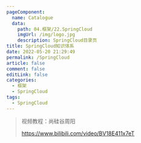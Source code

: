 ```yaml
---
pageComponent: 
  name: Catalogue
  data: 
    path: 04.框架/22.SpringCloud
    imgUrl: /img/logo.jpg
    description: SpringCloud目录页
title: SpringCloud知识体系
date: 2022-05-20 21:29:49
permalink: /SpringCloud
article: false
comment: false
editLink: false
categories:
  - 框架
  - SpringCloud
tags:
  - SpringCloud
---
```


> 视频教程：尚硅谷周阳
>
> https://www.bilibili.com/video/BV18E411x7eT
